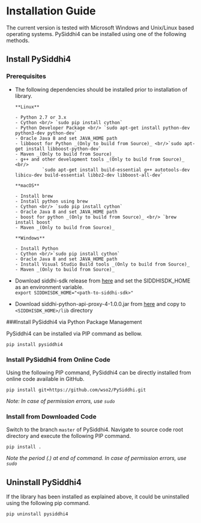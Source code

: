 # Installation Guide

The current version is tested with Microsoft Windows and Unix/Linux based operating systems. 
PySiddhi4 can be installed using one of the following methods.

## Install PySiddhi4

### Prerequisites

- The following dependencies should be installed prior to installation of library.
  
      **Linux**
      
      - Python 2.7 or 3.x
      - Cython <br/> `sudo pip install cython`
      - Python Developer Package <br/> `sudo apt-get install python-dev python3-dev python-dev`
      - Oracle Java 8 and set JAVA_HOME path
      - libboost for Python _(Only to build from Source)_ <br/>`sudo apt-get install libboost-python-dev` 
      - Maven _(Only to build from Source)_
      - g++ and other development tools _(Only to build from Source)_ <br/>
                `sudo apt-get install build-essential g++ autotools-dev libicu-dev build-essential libbz2-dev libboost-all-dev`
  
      **macOS**
      
      - Install brew
      - Install python using brew
      - Cython <br/> `sudo pip install cython`
      - Oracle Java 8 and set JAVA_HOME path
      - boost for python _(Only to build from Source)_ <br/> `brew install boost`
      - Maven _(Only to build from Source)_
  
      **Windows**
      
      - Install Python 
      - Cython <br/>`sudo pip install cython`
      - Oracle Java 8 and set JAVA_HOME path
      - Install Visual Studio Build tools _(Only to build from Source)_
      - Maven _(Only to build from Source)_
    
- Download siddhi-sdk release from [here](https://github.com/wso2/siddhi-sdk/releases) and set the SIDDHISDK_HOME as an environment variable. <br/> `export SIDDHISDK_HOME="<path-to-siddhi-sdk>"`
- Download siddhi-python-api-proxy-4-1.0.0.jar from [here](https://github.com/wso2/PySiddhi/releases) and copy to `<SIDDHISDK_HOME>/lib` directory

###Install PySiddhi4 via Python Package Management

PySiddhi4 can be installed via PIP command as bellow.

```
pip install pysiddhi4
```

### Install PySiddhi4 from Online Code

Using the following PIP command, PySiddhi4 can be directly installed from online code available in GitHub.
```
pip install git+https://github.com/wso2/PySiddhi.git
```
*Note: In case of permission errors, use `sudo`*

### Install from Downloaded Code
Switch to the branch `master` of PySiddhi4.
Navigate to source code root directory and execute the following PIP command.

```
pip install .
```
*Note the period (.) at end of command. In case of permission errors, use `sudo`*

## Uninstall PySiddhi4
If the library has been installed as explained above, it could be uninstalled using the following pip command.
```
pip uninstall pysiddhi4
```
